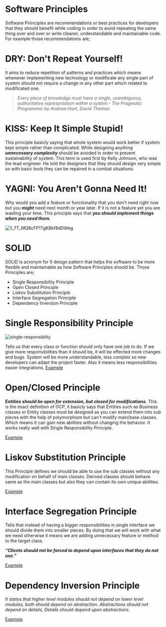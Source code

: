 # Software Principles

Software Pirinciples are recommendations or best practices for developers that they should benefit while coding in order to avoid repeating the same thing over and over or write cleaner, understandable and maintainable code. 
For example those recommendations are; 

# DRY: Don't Repeat Yourself!
It aims to reduce repetition of patterns and practices which means  whenever implementing new technology or modificate any single part of system should not require a change in any other part which related to modificated one.
>_Every piece of knowledge must have a single, unambiguous, authoritative representation within a system ‐ The Pragmatic Programmer by Andrew Hunt, David Thomas_

# KISS: Keep It Simple Stupid!
This principle basicly saying that whole system would work better if system kept simple rather than complicated. While designing anything ***unnecessary complexity*** should be avoided in order to prevent sustainability of system. This term is used first by Kelly Johnson, who was the lead engineer. He told the designers that they should design very simple so with basic tools they can be repaired in a combat situations.

# YAGNI: You Aren't Gonna Need It!
Why would you add a feature or functionality that you don't need right now but you ***might*** need next month or year later. If it is not a feature yet you are wasting your time. This principle says that ***you should implement things when you need them.***

![1_7T_MQ8cFP1TgKBkf8dDWeg](https://user-images.githubusercontent.com/77506856/165793671-fc5dec4a-7757-4e5d-8258-6f5ca41d7aa6.jpeg)

# SOLID

SOLID is acronym for 5 deisgn pattern that helps the software to be more flexible and maintainable as how Software Principles should be.
Those Principles are;
- Single Responsibility Principle
- Open Closed Principle
- Liskov Substitution Principle
- Interface Segregation Principle
- Dependency Inversion Principle 

# Single Responsibility Principle

![single-responsiblity](https://user-images.githubusercontent.com/77506856/165939664-2cbcca58-8a05-4fd0-955d-dc6a27a8a0be.jpg)

Tells us that every class or function should only have one job to do. If we give more responsibilities than it should be, it will be effected more changes and bugs. System will be more understandable, less complex so new developers can adapt the project faster. Also it means less responsibilities easier integrations.
[Example](https://github.com/ebakircie/Software_Principles/tree/main/SOLID/SOLID/1.SRP)

# Open/Closed Principle 

***Entities should be open for extension, but closed for modifications.*** This is the exact definition of OCP, it basicly says that Entities such as Business classes or Entity classes must be designed as you can extend them into sub pieces with the help of polymorphism but can't modify main/base classes. Which means it can gain new abilities without changing the behavior. It works really well with Single Responsibility Principle.

[Example](https://github.com/ebakircie/Software_Principles/tree/main/SOLID/SOLID/2.OCP)
# Liskov Substitution Principle

This Principle defines we should be able to use the sub classes without any modification on behalf of main classes.
Derived classes should behave same as the main classes but also they can contain its own unique abilities.

[Example](https://github.com/ebakircie/Software_Principles/tree/main/SOLID/SOLID/3.LSP)
# Interface Segregation Principle

Tells that instead of having a bigger responsibilities in single interface we should divide them into smaller pieces. By doing that we will work with what we need otherwise it means we are adding unnecessary feature or method to the target class. 

***“Clients should not be forced to depend upon interfaces that they do not use.”***

[Example](https://github.com/ebakircie/Software_Principles/tree/main/SOLID/SOLID/4.ISP)
# Dependency Inversion Principle

_It states that higher level modules should not depend on lower level modules, both should depend on abstraction.
Abstractions should not depend on details, Details should depend upon abstractions._
 
 [Example](https://github.com/ebakircie/Software_Principles/tree/main/SOLID/SOLID/5.DIP)
